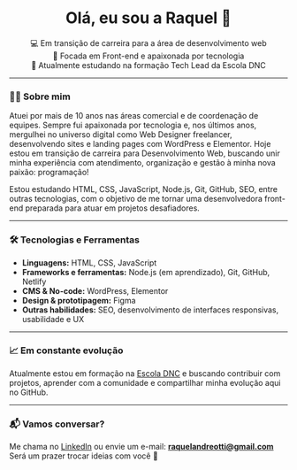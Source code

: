 <h1 align="center">Olá, eu sou a Raquel 👋</h1>

<p align="center">
  💻 Em transição de carreira para a área de desenvolvimento web<br>
  🎯 Focada em Front-end e apaixonada por tecnologia<br>
  🚀 Atualmente estudando na formação Tech Lead da Escola DNC
</p>

---

### 👩‍💻 Sobre mim

Atuei por mais de 10 anos nas áreas comercial e de coordenação de equipes. Sempre fui apaixonada por tecnologia e, nos últimos anos, mergulhei no universo digital como Web Designer freelancer, desenvolvendo sites e landing pages com WordPress e Elementor.
Hoje estou em transição de carreira para Desenvolvimento Web, buscando unir minha experiência com atendimento, organização e gestão à minha nova paixão: programação!

Estou estudando HTML, CSS, JavaScript, Node.js, Git, GitHub, SEO, entre outras tecnologias, com o objetivo de me tornar uma desenvolvedora front-end preparada para atuar em projetos desafiadores.

---

### 🛠️ Tecnologias e Ferramentas

- **Linguagens:** HTML, CSS, JavaScript  
- **Frameworks e ferramentas:** Node.js (em aprendizado), Git, GitHub, Netlify  
- **CMS & No-code:** WordPress, Elementor  
- **Design & prototipagem:** Figma  
- **Outras habilidades:** SEO, desenvolvimento de interfaces responsivas, usabilidade e UX  

---

### 📈 Em constante evolução

Atualmente estou em formação na [Escola DNC](https://www.escoladnc.com.br/) e buscando contribuir com projetos, aprender com a comunidade e compartilhar minha evolução aqui no GitHub.

---

### 📬 Vamos conversar?

Me chama no [LinkedIn](https://www.linkedin.com/in/raquelandreotti/) ou envie um e-mail: **raquelandreotti@gmail.com**  
Será um prazer trocar ideias com você 🚀
